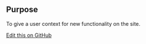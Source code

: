 ## Purpose
To give a user context for new functionality on the site.

[Edit this on GitHub](https://github.com/wellcometrust/wellcomecollection.org/edit/master/common/views/components/BetaMessage/README.md)

